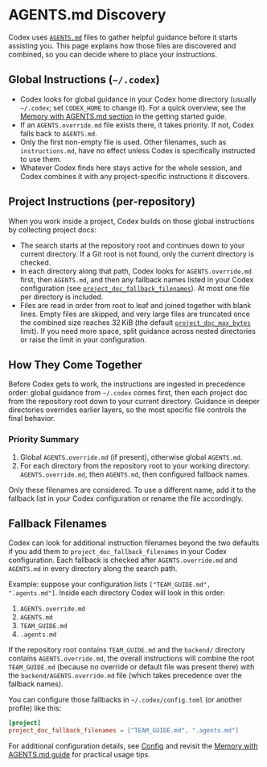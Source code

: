 # AGENTS.md Discovery

Codex uses [`AGENTS.md`](https://agents.md/) files to gather helpful guidance before it starts assisting you. This page explains how those files are discovered and combined, so you can decide where to place your instructions.

## Global Instructions (`~/.codex`)

- Codex looks for global guidance in your Codex home directory (usually `~/.codex`; set `CODEX_HOME` to change it). For a quick overview, see the [Memory with AGENTS.md section](../docs/getting-started.md#memory-with-agentsmd) in the getting started guide.
- If an `AGENTS.override.md` file exists there, it takes priority. If not, Codex falls back to `AGENTS.md`.
- Only the first non-empty file is used. Other filenames, such as `instructions.md`, have no effect unless Codex is specifically instructed to use them.
- Whatever Codex finds here stays active for the whole session, and Codex combines it with any project-specific instructions it discovers.

## Project Instructions (per-repository)

When you work inside a project, Codex builds on those global instructions by collecting project docs:

- The search starts at the repository root and continues down to your current directory. If a Git root is not found, only the current directory is checked.
- In each directory along that path, Codex looks for `AGENTS.override.md` first, then `AGENTS.md`, and then any fallback names listed in your Codex configuration (see [`project_doc_fallback_filenames`](../docs/config.md#project_doc_fallback_filenames)). At most one file per directory is included.
- Files are read in order from root to leaf and joined together with blank lines. Empty files are skipped, and very large files are truncated once the combined size reaches 32 KiB (the default [`project_doc_max_bytes`](../docs/config.md#project_doc_max_bytes) limit). If you need more space, split guidance across nested directories or raise the limit in your configuration.

## How They Come Together

Before Codex gets to work, the instructions are ingested in precedence order: global guidance from `~/.codex` comes first, then each project doc from the repository root down to your current directory. Guidance in deeper directories overrides earlier layers, so the most specific file controls the final behavior.

### Priority Summary

1. Global `AGENTS.override.md` (if present), otherwise global `AGENTS.md`.
2. For each directory from the repository root to your working directory: `AGENTS.override.md`, then `AGENTS.md`, then configured fallback names.

Only these filenames are considered. To use a different name, add it to the fallback list in your Codex configuration or rename the file accordingly.

## Fallback Filenames

Codex can look for additional instruction filenames beyond the two defaults if you add them to `project_doc_fallback_filenames` in your Codex configuration. Each fallback is checked after `AGENTS.override.md` and `AGENTS.md` in every directory along the search path.

Example: suppose your configuration lists `["TEAM_GUIDE.md", ".agents.md"]`. Inside each directory Codex will look in this order:

1. `AGENTS.override.md`
2. `AGENTS.md`
3. `TEAM_GUIDE.md`
4. `.agents.md`

If the repository root contains `TEAM_GUIDE.md` and the `backend/` directory contains `AGENTS.override.md`, the overall instructions will combine the root `TEAM_GUIDE.md` (because no override or default file was present there) with the `backend/AGENTS.override.md` file (which takes precedence over the fallback names).

You can configure those fallbacks in `~/.codex/config.toml` (or another profile) like this:

```toml
[project]
project_doc_fallback_filenames = ["TEAM_GUIDE.md", ".agents.md"]
```

For additional configuration details, see [Config](../docs/config.md) and revisit the [Memory with AGENTS.md guide](../docs/getting-started.md#memory-with-agentsmd) for practical usage tips.
